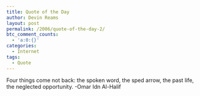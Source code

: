 ```yaml
---
title: Quote of the Day
author: Devin Reams
layout: post
permalink: /2006/quote-of-the-day-2/
btc_comment_counts:
  - 'a:0:{}'
categories:
  - Internet
tags:
  - Quote
---
```

Four things come not back: the spoken word, the sped arrow, the past life, the neglected opportunity. -Omar Idn Al-Halif